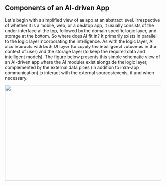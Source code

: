 ## Components of an AI-driven App

Let's begin with a simplified view of an app at an abstract level. Irrespective of whether it is a mobile, web, or a desktop app, it usually consists of the under interface at the top, followed by the domain specific logic layer, and storage at the bottom. So where does AI fit in? It primarily exists in parallel to the logic layer incorporating the intelligence. As with the logic layer, AI also interacts with both UI layer (to supply the intelligenct outcomes in the context of user) and the storage layer (to keep the required data and intelligent models).
The figure below presents this simple schematic view of an AI-driven app where the AI modules exist alongside the logic layer, complemented by the external data pipes (in addition to intra-app communication) to interact with the external sources/events, if and when necessary.
<p align="center">
<img src="https://user-images.githubusercontent.com/7511849/208299201-e6256899-3285-4384-a61a-f564a0c7e1a4.png" width="650" height="310" />
</p>
